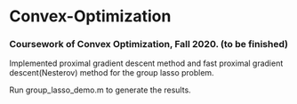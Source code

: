 # Convex-Optimization
### Coursework of Convex Optimization, Fall 2020. (to be finished)

Implemented proximal gradient descent method and fast proximal gradient descent(Nesterov) method for the group lasso problem.

Run group_lasso_demo.m to generate the results.
